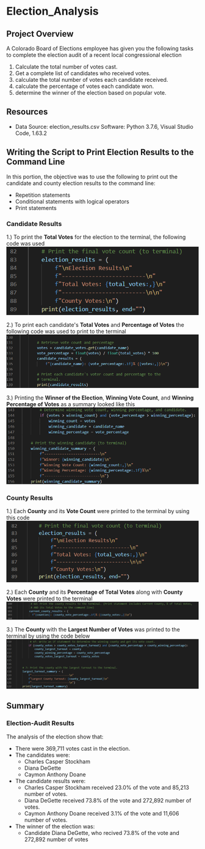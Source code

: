 # Election_Analysis

## Project Overview
A Colorado Board of Elections employee has given you the following tasks to complete the election audit of a recent local congressional election

1. Calculate the total number of votes cast.
2. Get a complete list of candidates who received votes.
3. calculate the total number of votes each candidate received.
4. calculate the percentage of votes each candidate won.
5. determine the winner of the election based on popular vote.

## Resources
- Data Source: election_results.csv
 Software: Python 3.7.6, Visual Studio Code, 1.63.2
 
 ## Writing the Script to Print Election Results to the Command Line
 In this portion, the objective was to use the following to print out the candidate and county election results to the command line:
   - Repetition statements
   - Conditional statements with logical operators
   - Print statements
### Candidate Results   
1.) To print the **Total Votes** for the election to the terminal, the following code was used
![Print_TotalVotes_To_Terminal.png](https://github.com/Paul-Lecander/Election_Analysis/blob/main/Print_TotalVotes_To_Terminal.png)

2.) To print each candidate's **Total Votes** and **Percentage of Votes** the following code was used to print to the terminal
![CandidateVotes_PercentageVotes](https://github.com/Paul-Lecander/Election_Analysis/blob/main/CandidateVotes_PercentageVotes.png)

3.) Printing the **Winner of the Election**, **Winning Vote Count**, and **Winning Percentage of Votes** as a summary looked like this
![CandidateSummary](https://github.com/Paul-Lecander/Election_Analysis/blob/main/CandidateSummary.png)

### County Results 
1.) Each **County** and its **Vote Count** were printed to the terminal by using this code
![CountyVotes](https://github.com/Paul-Lecander/Election_Analysis/blob/main/CountyTotalVotes.png)

2.) Each **County** and its **Percentage of Total Votes** along with **County Votes** were printed to the terminal
![CountyPercentage](https://github.com/Paul-Lecander/Election_Analysis/blob/main/CountyPercentage.png)

3.) The **County** with the **Largest Number of Votes** was printed to the terminal by using the code below
![CountyLargestTurnout](https://github.com/Paul-Lecander/Election_Analysis/blob/main/CountyLargestTurnout.png)



 ## Summary
 
### Election-Audit Results
 
 The analysis of the election show that:
 - There were 369,711 votes cast in the election.
 - The candidates were:
    - Charles Casper Stockham
    - Diana DeGette
    - Caymon Anthony Doane
 - The candidate results were:
    - Charles Casper Stockham received 23.0% of the vote and 85,213 number of votes.
    - Diana DeGette received 73.8% of the vote and 272,892 number of votes.
    - Caymon Anthony Doane received 3.1% of the vote and 11,606 number of votes.
- The winner of the election was:
    - Candidate Diana DeGette, who recived 73.8% of the vote and 272,892 number of votes

